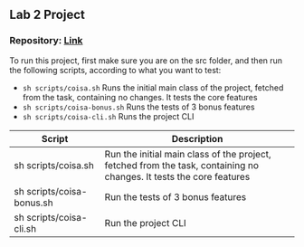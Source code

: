 ## Lab 2 Project

### Repository: [Link](https://github.com/Crisnzx/lab2)

To run this project, first make sure you are on the src folder, and then run the following scripts, according to what you want to test:

- `sh scripts/coisa.sh` Runs the initial main class of the project, fetched from the task, containing no changes. It tests the core features
- `sh scripts/coisa-bonus.sh` Runs the tests of 3 bonus features
- `sh scripts/coisa-cli.sh` Runs the project CLI


| Script                    | Description                                                                                                          |
| ------------------------- | ---------------------------------------------------------------------------------------------------------------------|
| sh scripts/coisa.sh       | Run the initial main class of the project, fetched from the task, containing no changes. It tests the core features  |
| sh scripts/coisa-bonus.sh | Run the tests of 3 bonus features                                                                                    |
| sh scripts/coisa-cli.sh   | Run the project CLI                                                                                                  |